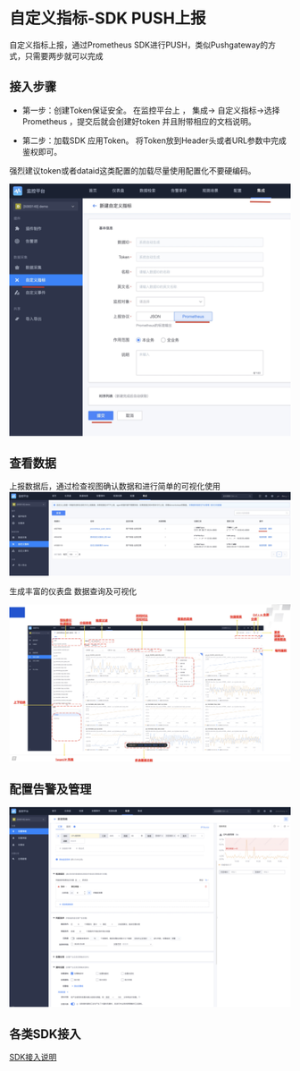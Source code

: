 # 自定义指标-SDK PUSH上报

自定义指标上报，通过Prometheus SDK进行PUSH，类似Pushgateway的方式，只需要两步就可以完成

## 接入步骤

* 第一步：创建Token保证安全。 在监控平台上 ， 集成→ 自定义指标→选择Prometheus ，提交后就会创建好token 并且附带相应的文档说明。

* 第二步：加载SDK 应用Token。 将Token放到Header头或者URL参数中完成鉴权即可。

强烈建议token或者dataid这类配置的加载尽量使用配置化不要硬编码。

![](media/16613213624173.jpg)


## 查看数据

上报数据后，通过检查视图确认数据和进行简单的可视化使用
![](media/16613213713524.jpg)


生成丰富的仪表盘 数据查询及可视化

![](media/16613213858987.jpg)


## 配置告警及管理

![](media/16613213974835.jpg)

## 各类SDK接入

[SDK接入说明](../quickstart/sdk_list.md)







